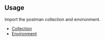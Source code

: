 ## Usage

Import the postman collection and environment.

- [Collection](postman/PrexGhipyApi.postman_collection.json)
- [Environment](postman/PrexGhipyApi.postman_environment.json)
